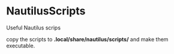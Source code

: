 # NautilusScripts
Useful Nautilus scrips

copy the scripts to **.local/share/nautilus/scripts/** and make them executable.

